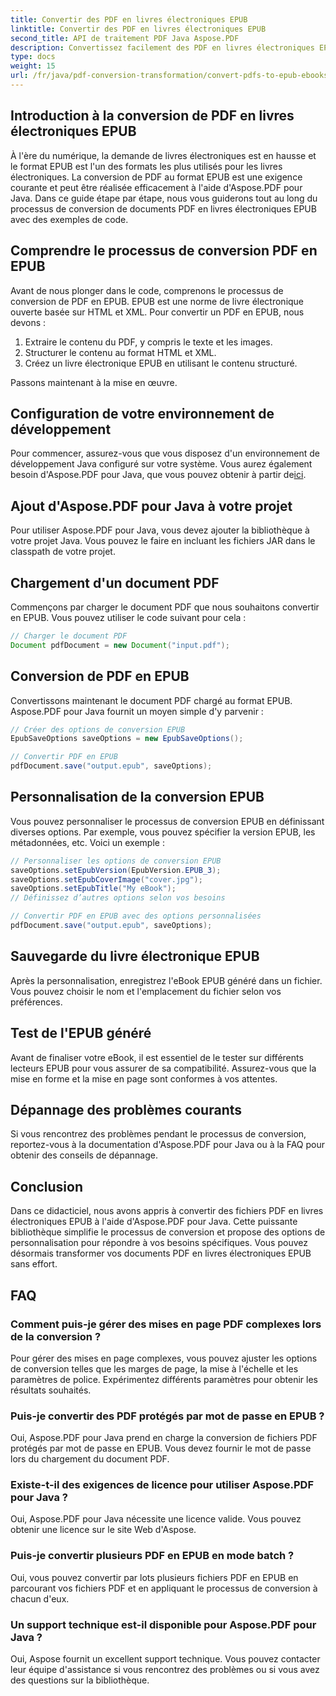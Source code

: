 ```yaml
---
title: Convertir des PDF en livres électroniques EPUB
linktitle: Convertir des PDF en livres électroniques EPUB
second_title: API de traitement PDF Java Aspose.PDF
description: Convertissez facilement des PDF en livres électroniques EPUB avec Aspose.PDF pour Java. Apprenez la conversion PDF en EPUB étape par étape et consultez les FAQ.
type: docs
weight: 15
url: /fr/java/pdf-conversion-transformation/convert-pdfs-to-epub-ebooks/
---
```


## Introduction à la conversion de PDF en livres électroniques EPUB

À l'ère du numérique, la demande de livres électroniques est en hausse et le format EPUB est l'un des formats les plus utilisés pour les livres électroniques. La conversion de PDF au format EPUB est une exigence courante et peut être réalisée efficacement à l'aide d'Aspose.PDF pour Java. Dans ce guide étape par étape, nous vous guiderons tout au long du processus de conversion de documents PDF en livres électroniques EPUB avec des exemples de code.

## Comprendre le processus de conversion PDF en EPUB

Avant de nous plonger dans le code, comprenons le processus de conversion de PDF en EPUB. EPUB est une norme de livre électronique ouverte basée sur HTML et XML. Pour convertir un PDF en EPUB, nous devons :

1. Extraire le contenu du PDF, y compris le texte et les images.
2. Structurer le contenu au format HTML et XML.
3. Créez un livre électronique EPUB en utilisant le contenu structuré.

Passons maintenant à la mise en œuvre.

## Configuration de votre environnement de développement

 Pour commencer, assurez-vous que vous disposez d'un environnement de développement Java configuré sur votre système. Vous aurez également besoin d'Aspose.PDF pour Java, que vous pouvez obtenir à partir de[ici](https://releases.aspose.com/pdf/java/).

## Ajout d'Aspose.PDF pour Java à votre projet

Pour utiliser Aspose.PDF pour Java, vous devez ajouter la bibliothèque à votre projet Java. Vous pouvez le faire en incluant les fichiers JAR dans le classpath de votre projet.

## Chargement d'un document PDF

Commençons par charger le document PDF que nous souhaitons convertir en EPUB. Vous pouvez utiliser le code suivant pour cela :

```java
// Charger le document PDF
Document pdfDocument = new Document("input.pdf");
```

## Conversion de PDF en EPUB

Convertissons maintenant le document PDF chargé au format EPUB. Aspose.PDF pour Java fournit un moyen simple d'y parvenir :

```java
// Créer des options de conversion EPUB
EpubSaveOptions saveOptions = new EpubSaveOptions();

// Convertir PDF en EPUB
pdfDocument.save("output.epub", saveOptions);
```

## Personnalisation de la conversion EPUB

Vous pouvez personnaliser le processus de conversion EPUB en définissant diverses options. Par exemple, vous pouvez spécifier la version EPUB, les métadonnées, etc. Voici un exemple :

```java
// Personnaliser les options de conversion EPUB
saveOptions.setEpubVersion(EpubVersion.EPUB_3);
saveOptions.setEpubCoverImage("cover.jpg");
saveOptions.setEpubTitle("My eBook");
// Définissez d’autres options selon vos besoins

// Convertir PDF en EPUB avec des options personnalisées
pdfDocument.save("output.epub", saveOptions);
```

## Sauvegarde du livre électronique EPUB

Après la personnalisation, enregistrez l'eBook EPUB généré dans un fichier. Vous pouvez choisir le nom et l'emplacement du fichier selon vos préférences.

## Test de l'EPUB généré

Avant de finaliser votre eBook, il est essentiel de le tester sur différents lecteurs EPUB pour vous assurer de sa compatibilité. Assurez-vous que la mise en forme et la mise en page sont conformes à vos attentes.

## Dépannage des problèmes courants

Si vous rencontrez des problèmes pendant le processus de conversion, reportez-vous à la documentation d'Aspose.PDF pour Java ou à la FAQ pour obtenir des conseils de dépannage.

## Conclusion

Dans ce didacticiel, nous avons appris à convertir des fichiers PDF en livres électroniques EPUB à l'aide d'Aspose.PDF pour Java. Cette puissante bibliothèque simplifie le processus de conversion et propose des options de personnalisation pour répondre à vos besoins spécifiques. Vous pouvez désormais transformer vos documents PDF en livres électroniques EPUB sans effort.

## FAQ

### Comment puis-je gérer des mises en page PDF complexes lors de la conversion ?

Pour gérer des mises en page complexes, vous pouvez ajuster les options de conversion telles que les marges de page, la mise à l'échelle et les paramètres de police. Expérimentez différents paramètres pour obtenir les résultats souhaités.

### Puis-je convertir des PDF protégés par mot de passe en EPUB ?

Oui, Aspose.PDF pour Java prend en charge la conversion de fichiers PDF protégés par mot de passe en EPUB. Vous devez fournir le mot de passe lors du chargement du document PDF.

### Existe-t-il des exigences de licence pour utiliser Aspose.PDF pour Java ?

Oui, Aspose.PDF pour Java nécessite une licence valide. Vous pouvez obtenir une licence sur le site Web d'Aspose.

### Puis-je convertir plusieurs PDF en EPUB en mode batch ?

Oui, vous pouvez convertir par lots plusieurs fichiers PDF en EPUB en parcourant vos fichiers PDF et en appliquant le processus de conversion à chacun d'eux.

### Un support technique est-il disponible pour Aspose.PDF pour Java ?

Oui, Aspose fournit un excellent support technique. Vous pouvez contacter leur équipe d'assistance si vous rencontrez des problèmes ou si vous avez des questions sur la bibliothèque.